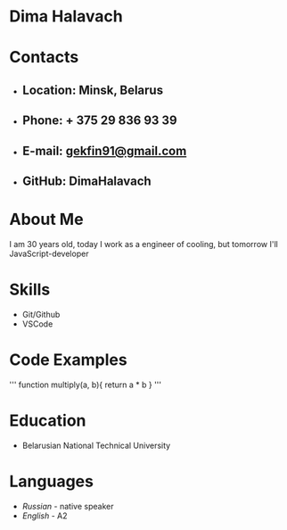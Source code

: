 # **Dima Halavach**
# **Contacts**
* ## **Location:** Minsk, Belarus
* ## **Phone:** + 375 29 836 93 39
* ## **E-mail:** gekfin91@gmail.com
* ## **GitHub:** DimaHalavach
# **About Me**
I am 30 years old, today I work as a  engineer of cooling, but tomorrow I'll JavaScript-developer
# **Skills**
* Git/Github
* VSCode
# **Code Examples**
''' 
function multiply(a, b){
    return a * b
}
'''
# **Education**
* Belarusian National Technical University
# **Languages**
* *Russian* - native speaker
* *English* - A2